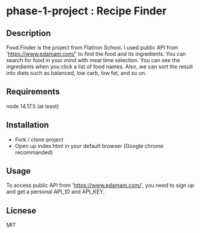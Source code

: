 # phase-1-project : Recipe Finder

## Description

  Food Finder is the project from Flatiron School. I used public API from 'https://www.edamam.com/' to find the food and its ingredients. You can search for food in your mind with meal time selection. You can see the ingredients when you click a list of food names. Also, we can sort the result into diets such as balanced, low carb, low fat, and so on.

## Requirements
  node 14.17.5 (at least)

## Installation
  * Fork / clone project
  * Open up index.html in your default browser (Google chrome recommanded)

## Usage
  To access public API from 'https://www.edamam.com/', you need to sign up and get a personal API_ID and API_KEY.

## Licnese
  MIT